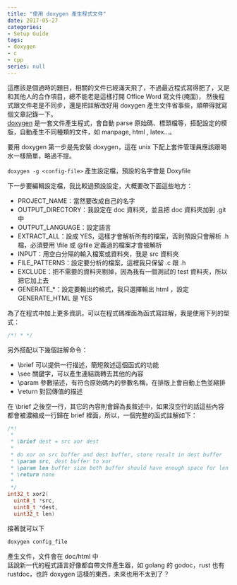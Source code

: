 ```yaml
---
title: "使用 doxygen 產生程式文件"
date: 2017-05-27
categories:
- Setup Guide
tags:
- doxygen
- c
- cpp
series: null
---
```


這應該是個過時的題目，相關的文件已經滿天飛了，不過最近程式寫得肥了，又是和其他人的合作項目，總不能老是這樣打開 Office Word 寫文件(掩面)，
然後程式跟文件老是不同步，還是把註解改好用 doxygen 產生文件省事些，順帶得就寫個文章記錄一下。  
[doxygen](http://www.stack.nl/~dimitri/doxygen/manual/index.html) 是一套文件產生程式，會自動 parse 原始碼、標頭檔等，搭配設定的模版，自動產生不同種類的文件，如 manpage, html , latex…。  
<!--more-->

要用 doxygen 第一步是先安裝 doxygen，這在 unix 下配上套件管理員應該跟喝水一樣簡單，略過不提。  

`doxygen -g <config-file>` 產生設定檔，預設的名字會是 Doxyfile  

下一步要編輯設定檔，我比較過預設設定，大概要改下面這些地方：  

* PROJECT\_NAME：當然要改成自己的名字
* OUTPUT\_DIRECTORY：我設定在 doc 資料夾，並且把 doc 資料夾加到 .git 中
* OUTPUT\_LANGUAGE：設定語言
* EXTRACT\_ALL：設成 YES，這樣才會解析所有的檔案，否則預設只會解析 .h 檔，必須要用 \file 或 @file 定義過的檔案才會被解析
* INPUT：用空白分隔的輸入檔案或資料夾，我是 src 資料夾
* FILE\_PATTERNS：設定要分析的檔案，這裡我只保留 .c 跟 .h
* EXCLUDE：把不需要的資料夾剔掉，因為我有一個測試的 test 資料夾，所以把它加上去
* GENERATE\_*：設定要輸出的格式，我只選擇輸出 html ，設定 GENERATE\_HTML 是 YES

為了在程式中加上更多資訊，可以在程式碼裡面為函式寫註解，我是使用下列的型式：  
```c
/*! * */
```
另外搭配以下幾個註解命令：  

* \brief 可以提供一行描述，簡短敘述這個函式的功能  
* \see 關鍵字，可以產生連結跳轉去其他的內容  
* \param 參數描述，有符合原始碼內的參數名稱，在排版上會自動上色並縮排  
* \return 對回傳值的描述  

在 \brief 之後空一行，其它的內容則會歸為長敘述中，如果沒空行的話這些內容都會被濃縮成一行歸在 brief 裡面，所以，一個完整的函式註解如下：  
```c
/*!
 *
 * \brief dest = src xor dest
 *
 * do xor on src buffer and dest buffer, store result in dest buffer
 * \param src, dest buffer to xor
 * \param len buffer size both buffer should have enough space for len
 * \return none
 *
 */
int32_t xor2(
  uint8_t *src,
  uint8_t *dest,
  uint32_t len)
```
接著就可以下  
```bash
doxygen config_file
```
產生文件，文件會在 doc/html 中  
話說新一代的程式語言好像都自帶文件產生器，如 golang 的 godoc，rust 也有 rustdoc，也許 doxygen 這樣的東西，未來也用不太到了？  
